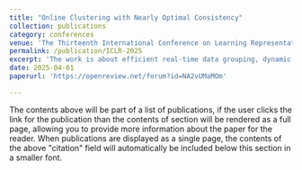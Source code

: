 ```yaml
---
title: "Online Clustering with Nearly Optimal Consistency"
collection: publications
category: conferences
venue: 'The Thirteenth International Conference on Learning Representations, ICLR 2024'
permalink: /publication/ICLR-2025
excerpt: 'The work is about efficient real-time data grouping, dynamic clustering with minimal adjustments.'
date: 2025-04-01
paperurl: 'https://openreview.net/forum?id=NA2vUMaMOm'

---
```


The contents above will be part of a list of publications, if the user clicks the link for the publication than the contents of section will be rendered as a full page, allowing you to provide more information about the paper for the reader. When publications are displayed as a single page, the contents of the above "citation" field will automatically be included below this section in a smaller font.